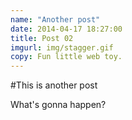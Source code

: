 ```yaml
---
name: "Another post"
date: 2014-04-17 18:27:00
title: Post 02
imgurl: img/stagger.gif
copy: Fun little web toy.
---
```


#This is another post

What's gonna happen?